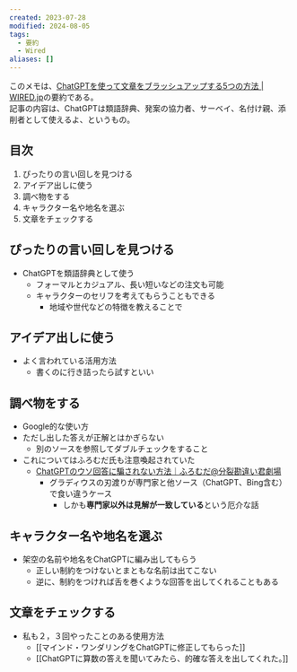 ```yaml
---
created: 2023-07-28
modified: 2024-08-05
tags:
  - 要約
  - Wired
aliases: []
---
```

このメモは、[ChatGPTを使って文章をブラッシュアップする5つの方法 | WIRED.jp](https://wired.jp/article/chatgpt-writing-tips/)の要約である。  
記事の内容は、ChatGPTは類語辞典、発案の協力者、サーベイ、名付け親、添削者として使えるよ、というもの。

## 目次
1. ぴったりの言い回しを見つける
2. アイデア出しに使う
3. 調べ物をする
4. キャラクター名や地名を選ぶ
5. 文章をチェックする

## ぴったりの言い回しを見つける
- ChatGPTを類語辞典として使う
	- フォーマルとカジュアル、長い短いなどの注文も可能
	- キャラクターのセリフを考えてもらうこともできる
		- 地域や世代などの特徴を教えることで

## アイデア出しに使う
- よく言われている活用方法
	- 書くのに行き詰ったら試すといい

## 調べ物をする
- Google的な使い方
- ただし出した答えが正解とはかぎらない
	- 別のソースを参照してダブルチェックをすること
- これについてはふろむだ氏も注意喚起されていた
	- [ChatGPTのウソ回答に騙されない方法｜ふろむだ@分裂勘違い君劇場](https://note.com/fromdusktildawn/n/n40fe84179de6)
		- グラディウスの刃渡りが専門家と他ソース（ChatGPT、Bing含む）で食い違うケース
			- しかも**専門家以外は見解が一致している**という厄介な話

## キャラクター名や地名を選ぶ
- 架空の名前や地名をChatGPTに編み出してもらう
	- 正しい制約をつけないとまともな名前は出てこない
	- 逆に、制約をつければ舌を巻くような回答を出してくれることもある

## 文章をチェックする
- 私も２，３回やったことのある使用方法 
	- [[マインド・ワンダリングをChatGPTに修正してもらった]]
	- [[ChatGPTに算数の答えを聞いてみたら、的確な答えを出してくれた。]]
